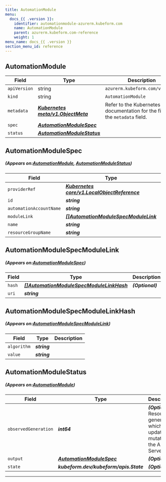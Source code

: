 ```yaml
---
title: AutomationModule
menu:
  docs_{{ .version }}:
    identifier: automationmodule-azurerm.kubeform.com
    name: AutomationModule
    parent: azurerm.kubeform.com-reference
    weight: 1
menu_name: docs_{{ .version }}
section_menu_id: reference
---
```


## AutomationModule
| Field | Type | Description |
| ------ | ----- | ----------- |
| `apiVersion` | string | `azurerm.kubeform.com/v1alpha1` |
|    `kind` | string | `AutomationModule` |
| `metadata` | ***[Kubernetes meta/v1.ObjectMeta](https://kubernetes.io/docs/reference/generated/kubernetes-api/v1.13/#objectmeta-v1-meta)***|Refer to the Kubernetes API documentation for the fields of the `metadata` field.|
| `spec` | ***[AutomationModuleSpec](#AutomationModuleSpec)***||
| `status` | ***[AutomationModuleStatus](#AutomationModuleStatus)***||
## AutomationModuleSpec
##### (Appears on:[AutomationModule](#AutomationModule), [AutomationModuleStatus](#AutomationModuleStatus))
| Field | Type | Description |
| ------ | ----- | ----------- |
| `providerRef` | ***[Kubernetes core/v1.LocalObjectReference](https://kubernetes.io/docs/reference/generated/kubernetes-api/v1.13/#localobjectreference-v1-core)***||
| `id` | ***string***||
| `automationAccountName` | ***string***||
| `moduleLink` | ***[[]AutomationModuleSpecModuleLink](#AutomationModuleSpecModuleLink)***||
| `name` | ***string***||
| `resourceGroupName` | ***string***||
## AutomationModuleSpecModuleLink
##### (Appears on:[AutomationModuleSpec](#AutomationModuleSpec))
| Field | Type | Description |
| ------ | ----- | ----------- |
| `hash` | ***[[]AutomationModuleSpecModuleLinkHash](#AutomationModuleSpecModuleLinkHash)***| ***(Optional)*** |
| `uri` | ***string***||
## AutomationModuleSpecModuleLinkHash
##### (Appears on:[AutomationModuleSpecModuleLink](#AutomationModuleSpecModuleLink))
| Field | Type | Description |
| ------ | ----- | ----------- |
| `algorithm` | ***string***||
| `value` | ***string***||
## AutomationModuleStatus
##### (Appears on:[AutomationModule](#AutomationModule))
| Field | Type | Description |
| ------ | ----- | ----------- |
| `observedGeneration` | ***int64***| ***(Optional)*** Resource generation, which is updated on mutation by the API Server.|
| `output` | ***[AutomationModuleSpec](#AutomationModuleSpec)***| ***(Optional)*** |
| `state` | ***kubeform.dev/kubeform/apis.State***| ***(Optional)*** |
---
